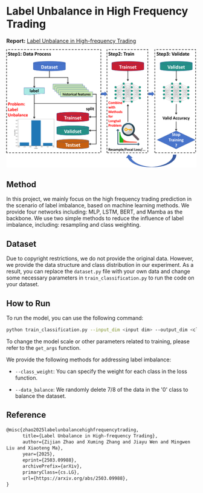 # Label Unbalance in High Frequency Trading

**Report:** [Label Unbalance in High-frequency Trading](https://arxiv.org/abs/2503.09988)



![](./img/main.png)

## Method

In this project, we mainly focus on the high frequency trading prediction in the scenario of label imbalance, based on machine learning methods. We provide four networks including: MLP, LSTM, BERT, and Mamba as the backbone. We use two simple methods to reduce the influence of label imbalance, including: resampling and class weighting.



## Dataset

Due to copyright restrictions, we do not provide the original data. However, we provide the data structure and class distribution in our experiment. As a result, you can replace the `dataset.py` file with your own data and change some necessary parameters in `train_classification.py` to run the code on your dataset.



## How to Run

To run the model, you can use the following command:

```bash
python train_classification.py --input_dim <input dim> --output_dim <class numbers> --model <please select from 'mlp', 'lstm', 'bert', and 'mamba'>
```

To change the model scale or other parameters related to training, please refer to the `get_args` function.

We provide the following methods for addressing label imbalance:

- `--class_weight`: You can specify the weight for each class in the loss function.

- `--data_balance`: We randomly delete 7/8 of the data in the '0' class to balance the dataset.



## Reference

```
@misc{zhao2025labelunbalancehighfrequencytrading,
      title={Label Unbalance in High-frequency Trading}, 
      author={Zijian Zhao and Xuming Zhang and Jiayu Wen and Mingwen Liu and Xiaoteng Ma},
      year={2025},
      eprint={2503.09988},
      archivePrefix={arXiv},
      primaryClass={cs.LG},
      url={https://arxiv.org/abs/2503.09988}, 
}
```

